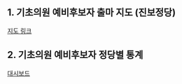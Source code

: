 <h2> 1. 기초의원 예비후보자 출마 지도 (진보정당) </h2>
<a href="ArubaKLM.github.io/election2022/기초의원_출마지도.html"> 지도 링크 </a>

<h2> 2. 기초의원 예비후보자 정당별 통계 </h2> 
<a href="ArubaKLM.github.io/election2022/예비후보자_대시보드-0507-.html"> 대시보드  </a>
